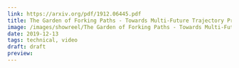 ```yaml
---
link: https://arxiv.org/pdf/1912.06445.pdf
title: The Garden of Forking Paths - Towards Multi-Future Trajectory Prediction
image: /images/showreel/The Garden of Forking Paths - Towards Multi-Future Trajectory Prediction.jpg
date: 2019-12-13
tags: technical, video
draft: draft
preview:
---
```



